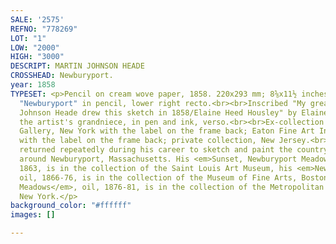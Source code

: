 ```yaml
---
SALE: '2575'
REFNO: "778269"
LOT: "1"
LOW: "2000"
HIGH: "3000"
DESCRIPT: MARTIN JOHNSON HEADE
CROSSHEAD: Newburyport.
year: 1858
TYPESET: <p>Pencil on cream wove paper, 1858. 220x293 mm; 8⅝x11½ inches. Inscribed
  "Newburyport" in pencil, lower right recto.<br><br>Inscribed "My great uncle Martin
  Johnson Heade drew this sketch in 1858/Elaine Heed Housley" by Elaine Heed Housley,
  the artist's grandniece, in pen and ink, verso.<br><br>Ex-collection Spanierman
  Gallery, New York with the label on the frame back; Eaton Fine Art Inc., Palm Beach
  with the label on the frame back; private collection, New Jersey.<br><br>Heade (1819-1904)
  returned repeatedly during his career to sketch and paint the countryside and marshes
  around Newburyport, Massachusetts. His <em>Sunset, Newburyport Meadows</em>, oil,
  1863, is in the collection of the Saint Louis Art Museum, his <em>Newburyport Marshes</em>,
  oil, 1866-76, is in the collection of the Museum of Fine Arts, Boston, and his <em>Newburyport
  Meadows</em>, oil, 1876-81, is in the collection of the Metropolitan Museum of Art,
  New York.</p>
background_color: "#ffffff"
images: []

---
```

